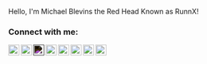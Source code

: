 Hello, I'm Michael Blevins the Red Head Known as RunnX!

### Connect with me:
  
[<img align="left" alt="runnx.com" width="22px" src="https://www.runnx.com/img/logo.png#gh-dark-mode-only" /><img align="left" alt="runnx.com" width="22px" src="https://www.runnx.com/img/logodark.png#gh-light-mode-only" />][website]
[<img align="left" alt="RunnX | YouTube" width="22px" src="https://cdn.jsdelivr.net/npm/simple-icons@v3/icons/youtube.svg#gh-light-mode-only" style="filter: invert(1)" />][youtube]
[<img align="left" alt="RunnX | YouTube" width="22px" src="https://cdn.jsdelivr.net/npm/simple-icons@v3/icons/youtube.svg#gh-dark-mode-only"/>][youtube]
[<img align="left" alt="RunnX | Twitter" width="22px" src="https://cdn.jsdelivr.net/npm/simple-icons@v3/icons/twitter.svg#gh-light-mode-only" />][twitter]
[<img align="left" alt="RunnX | LinkedIn" width="22px" src="https://cdn.jsdelivr.net/npm/simple-icons@v3/icons/linkedin.svg#gh-light-mode-only" />][linkedin]
[<img align="left" alt="RunnX | Facebook" width="22px" src="https://cdn.jsdelivr.net/npm/simple-icons@v3/icons/facebook.svg#gh-light-mode-only" />][facebook]
[<img align="left" alt="RunnX | Instagram" width="22px" src="https://cdn.jsdelivr.net/npm/simple-icons@v3/icons/instagram.svg#gh-light-mode-only" />][instagram]

<br />


[website]: https://runnx.com
[youtube]: https://youtube.com/runnx
[twitter]: https://twitter.com/runnx
[linkedin]: https://linkedin.com/in/runnx
[facebook]: https://facebook.com/theredheadknownasrunnx
[instagram]: https://instagram.com/mrbrunnx
[quickhitsplaylist]:  https://www.youtube.com/playlist?list=PLLiDx9rLkZYMo9RU1TzsqusxDjLxqsUPM
[azuredevopsplaylist]: https://www.youtube.com/playlist?list=PLLiDx9rLkZYM46jBPjb1MUKzoujitvLF1
[reducingfrictionplaylist]: https://www.youtube.com/playlist?list=PLLiDx9rLkZYOxVWaJR7r1SuaeqGAPh8sC